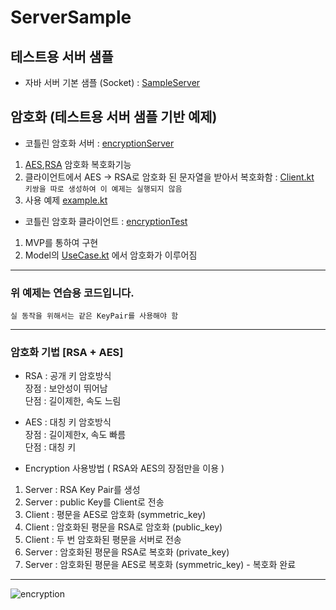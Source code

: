 # ServerSample
## 테스트용 서버 샘플

 - 자바 서버 기본 샘플 (Socket)  : [SampleServer](https://github.com/zojae031/ServerSample/tree/master/ServerSample/SampleServer)

</hr>  

## 암호화 (테스트용 서버 샘플 기반 예제)
 - 코틀린 암호화 서버 : [encryptionServer](https://github.com/zojae031/ServerSample/tree/master/ServerSample/encryptionServer)
 1. [AES](https://github.com/zojae031/ServerSample/blob/master/ServerSample/encryptionServer/src/AES.kt),[RSA](https://github.com/zojae031/ServerSample/blob/master/ServerSample/encryptionServer/src/RSA.kt) 암호화 복호화기능 
 2. 클라이언트에서 AES -> RSA로 암호화 된 문자열을 받아서 복호화함 : [Client.kt](https://github.com/zojae031/ServerSample/blob/master/ServerSample/encryptionServer/src/Client.kt)  
 ```키쌍을 따로 생성하여 이 예제는 실행되지 않음```
 3. 사용 예제 [example.kt](https://github.com/zojae031/ServerSample/blob/master/ServerSample/encryptionServer/src/example.kt)
 
 - 코틀린 암호화 클라이언트 : [encryptionTest](https://github.com/zojae031/ServerSample/tree/master/ServerSample/encryptionTest)
 1. MVP를 통하여 구현
 2. Model의 [UseCase.kt](https://github.com/zojae031/ServerSample/blob/master/ServerSample/encryptionTest/app/src/main/java/encryption/encryptiontest/Model/UseCase.kt) 에서 암호화가 이루어짐  
 
 <hr>  
 
 ### 위 예제는 연습용 코드입니다.  
 ```실 동작을 위해서는 같은 KeyPair를 사용해야 함```
 
 <hr>
 
 ### 암호화 기법 [RSA + AES]

 + RSA : 공개 키 암호방식  
장점 : 보안성이 뛰어남  
단점 : 길이제한, 속도 느림

 + AES : 대칭 키 암호방식  
장점 : 길이제한x, 속도 빠름  
단점 : 대칭 키 

+ Encryption 사용방법 ( RSA와 AES의 장점만을 이용 )
1. Server : RSA Key Pair를 생성
2. Server : public Key를 Client로 전송
3. Client : 평문을 AES로 암호화 (symmetric_key)
4. Client : 암호화된 평문을 RSA로 암호화 (public_key)
5. Client : 두 번 암호화된 평문을 서버로 전송
6. Server : 암호화된 평문을 RSA로 복호화 (private_key)
7. Server : 암호화된 평문을 AES로 복호화 (symmetric_key) - 복호화 완료

<hr>

![encryption](./ServerSample/img/encryption.png)
